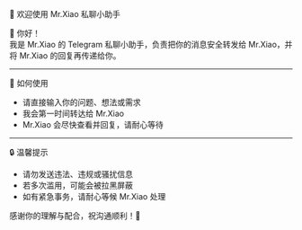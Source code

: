  🤖 欢迎使用 Mr.Xiao 私聊小助手

👋 你好！  
我是 Mr.Xiao 的 Telegram 私聊小助手，负责把你的消息安全转发给 Mr.Xiao，并将 Mr.Xiao 的回复再传递给你。

---

📌 如何使用

- 请直接输入你的问题、想法或需求  
- 我会第一时间转达给 Mr.Xiao  
- Mr.Xiao 会尽快查看并回复，请耐心等待

---

🔒 温馨提示

- 请勿发送违法、违规或骚扰信息
- 若多次滥用，可能会被拉黑屏蔽
- 如有紧急事务，请耐心等候 Mr.Xiao 处理

感谢你的理解与配合，祝沟通顺利！🙌

